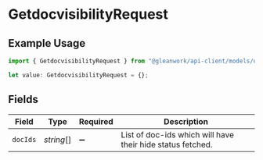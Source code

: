 # GetdocvisibilityRequest

## Example Usage

```typescript
import { GetdocvisibilityRequest } from "@gleanwork/api-client/models/operations";

let value: GetdocvisibilityRequest = {};
```

## Fields

| Field                                                      | Type                                                       | Required                                                   | Description                                                |
| ---------------------------------------------------------- | ---------------------------------------------------------- | ---------------------------------------------------------- | ---------------------------------------------------------- |
| `docIds`                                                   | *string*[]                                                 | :heavy_minus_sign:                                         | List of doc-ids which will have their hide status fetched. |